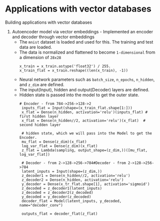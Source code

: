 # Applications with vector databases
Building applications with vector databases

1. Autoencoder model via vector embeddings - Implemented an encoder and decoder through vector embeddings
     - The `mnist` dataset is loaded and used for this. The training and test data are loaded.
     - The data is normalized and flattened to become `1-dimensional` from a dimension of `28x28`
         ```
         x_train = x_train.astype('float32') / 255.
         x_train_flat = x_train.reshape((len(x_train), -1))
         ```
     - Neural network parameters such as `batch_size`, `n_epochs`, `n_hidden`, and `z_dim` are defined.
     - The input(Input), hidden and output(Decoder) layers are defined.
     - Hidden state is passed into the model to get the outer state.
       ```
       # Encoder - from 784->256->128->2
        inputs_flat = Input(shape=(x_train_flat.shape[1:]))
        x_flat = Dense(n_hidden, activation='relu')(inputs_flat) # first hidden layer
        x_flat = Dense(n_hidden//2, activation='relu')(x_flat)  # second hidden layer

        # hidden state, which we will pass into the Model to get the Encoder.
        mu_flat = Dense(z_dim)(x_flat)
        log_var_flat = Dense(z_dim)(x_flat)
        z_flat = Lambda(sampling, output_shape=(z_dim,))([mu_flat, log_var_flat])

        # Decoder - from 2->128->256->784#Decoder - from 2->128->256->784
        latent_inputs = Input(shape=(z_dim,))
        z_decoder1 = Dense(n_hidden//2, activation='relu')
        z_decoder2 = Dense(n_hidden, activation='relu')
        y_decoder = Dense(x_tr_flat.shape[1], activation='sigmoid')
        z_decoded = z_decoder1(latent_inputs)
        z_decoded = z_decoder2(z_decoded)
        y_decoded = y_decoder(z_decoded)
        decoder_flat = Model(latent_inputs, y_decoded, name="decoder_conv")

        outputs_flat = decoder_flat(z_flat)
       ```
       

